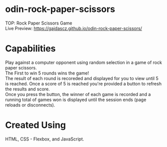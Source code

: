 # odin-rock-paper-scissors
TOP: Rock Paper Scissors Game <br/>
Live Preview: https://gajdascz.github.io/odin-rock-paper-scissors/

# Capabilities
Play against a computer opponent using random selection in a game of rock paper scissors. <br/>
The First to win 5 rounds wins the game! <br>
The result of each round is recoreded and displayed for you to view until 5 is reached.
Once a score of 5 is reached you're provided a button to refresh the results and score.<br/>
Once you press the button, the winner of each game is recorded and a running total of games won is displayed until the session ends (page reloads or disconnects).

# Created Using 
HTML, CSS - Flexbox, and JavaScript.
